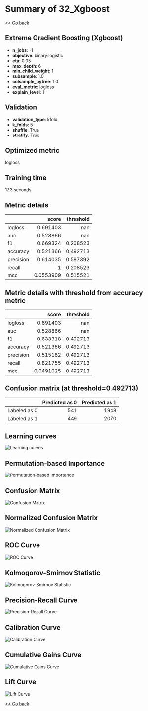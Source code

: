 # Summary of 32_Xgboost

[<< Go back](../README.md)


## Extreme Gradient Boosting (Xgboost)
- **n_jobs**: -1
- **objective**: binary:logistic
- **eta**: 0.05
- **max_depth**: 6
- **min_child_weight**: 1
- **subsample**: 1.0
- **colsample_bytree**: 1.0
- **eval_metric**: logloss
- **explain_level**: 1

## Validation
 - **validation_type**: kfold
 - **k_folds**: 5
 - **shuffle**: True
 - **stratify**: True

## Optimized metric
logloss

## Training time

17.3 seconds

## Metric details
|           |     score |   threshold |
|:----------|----------:|------------:|
| logloss   | 0.691403  |  nan        |
| auc       | 0.528866  |  nan        |
| f1        | 0.669324  |    0.208523 |
| accuracy  | 0.521366  |    0.492713 |
| precision | 0.614035  |    0.587392 |
| recall    | 1         |    0.208523 |
| mcc       | 0.0553909 |    0.515521 |


## Metric details with threshold from accuracy metric
|           |     score |   threshold |
|:----------|----------:|------------:|
| logloss   | 0.691403  |  nan        |
| auc       | 0.528866  |  nan        |
| f1        | 0.633318  |    0.492713 |
| accuracy  | 0.521366  |    0.492713 |
| precision | 0.515182  |    0.492713 |
| recall    | 0.821755  |    0.492713 |
| mcc       | 0.0491025 |    0.492713 |


## Confusion matrix (at threshold=0.492713)
|              |   Predicted as 0 |   Predicted as 1 |
|:-------------|-----------------:|-----------------:|
| Labeled as 0 |              541 |             1948 |
| Labeled as 1 |              449 |             2070 |

## Learning curves
![Learning curves](learning_curves.png)

## Permutation-based Importance
![Permutation-based Importance](permutation_importance.png)
## Confusion Matrix

![Confusion Matrix](confusion_matrix.png)


## Normalized Confusion Matrix

![Normalized Confusion Matrix](confusion_matrix_normalized.png)


## ROC Curve

![ROC Curve](roc_curve.png)


## Kolmogorov-Smirnov Statistic

![Kolmogorov-Smirnov Statistic](ks_statistic.png)


## Precision-Recall Curve

![Precision-Recall Curve](precision_recall_curve.png)


## Calibration Curve

![Calibration Curve](calibration_curve_curve.png)


## Cumulative Gains Curve

![Cumulative Gains Curve](cumulative_gains_curve.png)


## Lift Curve

![Lift Curve](lift_curve.png)



[<< Go back](../README.md)
